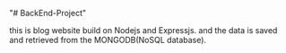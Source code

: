 "# BackEnd-Project" 

this is blog website build on Nodejs and Expressjs. 
and the data is saved and retrieved from the MONGODB(NoSQL database).
